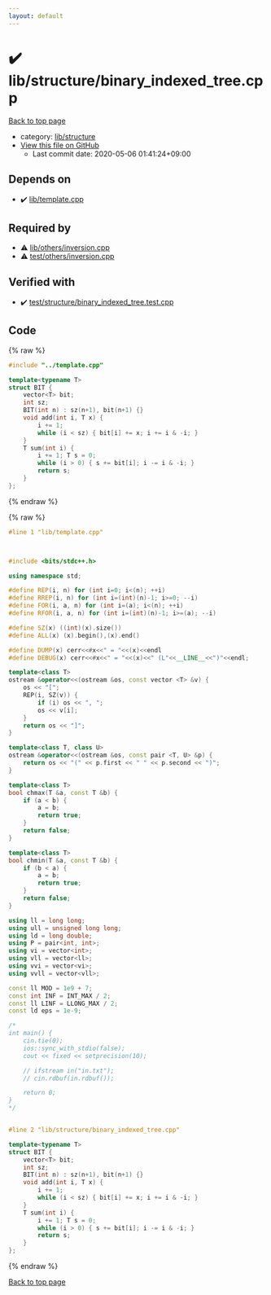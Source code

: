 ```yaml
---
layout: default
---
```


<!-- mathjax config similar to math.stackexchange -->
<script type="text/javascript" async
  src="https://cdnjs.cloudflare.com/ajax/libs/mathjax/2.7.5/MathJax.js?config=TeX-MML-AM_CHTML">
</script>
<script type="text/x-mathjax-config">
  MathJax.Hub.Config({
    TeX: { equationNumbers: { autoNumber: "AMS" }},
    tex2jax: {
      inlineMath: [ ['$','$'] ],
      processEscapes: true
    },
    "HTML-CSS": { matchFontHeight: false },
    displayAlign: "left",
    displayIndent: "2em"
  });
</script>

<script type="text/javascript" src="https://cdnjs.cloudflare.com/ajax/libs/jquery/3.4.1/jquery.min.js"></script>
<script src="https://cdn.jsdelivr.net/npm/jquery-balloon-js@1.1.2/jquery.balloon.min.js" integrity="sha256-ZEYs9VrgAeNuPvs15E39OsyOJaIkXEEt10fzxJ20+2I=" crossorigin="anonymous"></script>
<script type="text/javascript" src="../../../assets/js/copy-button.js"></script>
<link rel="stylesheet" href="../../../assets/css/copy-button.css" />


# :heavy_check_mark: lib/structure/binary_indexed_tree.cpp

<a href="../../../index.html">Back to top page</a>

* category: <a href="../../../index.html#c4d905b3311a5371af1ce28a5d3ead13">lib/structure</a>
* <a href="{{ site.github.repository_url }}/blob/master/lib/structure/binary_indexed_tree.cpp">View this file on GitHub</a>
    - Last commit date: 2020-05-06 01:41:24+09:00




## Depends on

* :heavy_check_mark: <a href="../template.cpp.html">lib/template.cpp</a>


## Required by

* :warning: <a href="../others/inversion.cpp.html">lib/others/inversion.cpp</a>
* :warning: <a href="../../test/others/inversion.cpp.html">test/others/inversion.cpp</a>


## Verified with

* :heavy_check_mark: <a href="../../../verify/test/structure/binary_indexed_tree.test.cpp.html">test/structure/binary_indexed_tree.test.cpp</a>


## Code

<a id="unbundled"></a>
{% raw %}
```cpp
#include "../template.cpp"

template<typename T>
struct BIT {
    vector<T> bit;
    int sz;
    BIT(int n) : sz(n+1), bit(n+1) {}
    void add(int i, T x) {
        i += 1;
        while (i < sz) { bit[i] += x; i += i & -i; }
    }
    T sum(int i) {
        i += 1; T s = 0;
        while (i > 0) { s += bit[i]; i -= i & -i; }
        return s;
    }
};

```
{% endraw %}

<a id="bundled"></a>
{% raw %}
```cpp
#line 1 "lib/template.cpp"



#include <bits/stdc++.h>

using namespace std;

#define REP(i, n) for (int i=0; i<(n); ++i)
#define RREP(i, n) for (int i=(int)(n)-1; i>=0; --i)
#define FOR(i, a, n) for (int i=(a); i<(n); ++i)
#define RFOR(i, a, n) for (int i=(int)(n)-1; i>=(a); --i)

#define SZ(x) ((int)(x).size())
#define ALL(x) (x).begin(),(x).end()

#define DUMP(x) cerr<<#x<<" = "<<(x)<<endl
#define DEBUG(x) cerr<<#x<<" = "<<(x)<<" (L"<<__LINE__<<")"<<endl;

template<class T>
ostream &operator<<(ostream &os, const vector <T> &v) {
    os << "[";
    REP(i, SZ(v)) {
        if (i) os << ", ";
        os << v[i];
    }
    return os << "]";
}

template<class T, class U>
ostream &operator<<(ostream &os, const pair <T, U> &p) {
    return os << "(" << p.first << " " << p.second << ")";
}

template<class T>
bool chmax(T &a, const T &b) {
    if (a < b) {
        a = b;
        return true;
    }
    return false;
}

template<class T>
bool chmin(T &a, const T &b) {
    if (b < a) {
        a = b;
        return true;
    }
    return false;
}

using ll = long long;
using ull = unsigned long long;
using ld = long double;
using P = pair<int, int>;
using vi = vector<int>;
using vll = vector<ll>;
using vvi = vector<vi>;
using vvll = vector<vll>;

const ll MOD = 1e9 + 7;
const int INF = INT_MAX / 2;
const ll LINF = LLONG_MAX / 2;
const ld eps = 1e-9;

/*
int main() {
    cin.tie(0);
    ios::sync_with_stdio(false);
    cout << fixed << setprecision(10);

    // ifstream in("in.txt");
    // cin.rdbuf(in.rdbuf());

    return 0;
}
*/


#line 2 "lib/structure/binary_indexed_tree.cpp"

template<typename T>
struct BIT {
    vector<T> bit;
    int sz;
    BIT(int n) : sz(n+1), bit(n+1) {}
    void add(int i, T x) {
        i += 1;
        while (i < sz) { bit[i] += x; i += i & -i; }
    }
    T sum(int i) {
        i += 1; T s = 0;
        while (i > 0) { s += bit[i]; i -= i & -i; }
        return s;
    }
};

```
{% endraw %}

<a href="../../../index.html">Back to top page</a>

